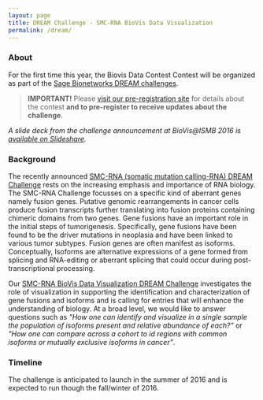 ```yaml
---
layout: page
title: DREAM Challenge - SMC-RNA BioVis Data Visualization 
permalink: /dream/
---
```


### About
For the first time this year, the Biovis Data Contest Contest will be organized as part of the [Sage Bionetworks DREAM challenges](http://dreamchallenges.org/).

> __IMPORTANT!__ Please [visit our pre-registration site](https://www.synapse.org/#!Synapse:syn6828822/wiki/402099) for details about the contest __and to pre-register to receive updates about the challenge__.

_A slide deck from the challenge announcement at BioVis@ISMB 2016 is [available on Slideshare](http://www.slideshare.net/ngehlenborg/smcrna-biovis-data-visualization-dream-challenge-preview)._

### Background

The recently announced [SMC-RNA (somatic mutation calling-RNA) DREAM Challenge](https://www.synapse.org/#!Synapse:syn2813589/wiki/) rests on the increasing emphasis and importance of RNA biology. The SMC-RNA Challenge focusses on a specific kind of aberrant genes namely fusion genes. Putative genomic rearrangements in cancer cells produce fusion transcripts further translating into fusion proteins containing chimeric domains from two genes. Gene fusions have an important role in the initial steps of tumorigenesis. Specifically, gene fusions have been found to be the driver mutations in neoplasia and have been linked to various tumor subtypes. Fusion genes are often manifest as isoforms. Conceptually, Isoforms are alternative expressions of a gene formed from splicing and RNA-editing or aberrant splicing that could occur during post-transcriptional processing.

Our [SMC-RNA BioVis Data Visualization DREAM Challenge](https://www.synapse.org/#!Synapse:syn6828822/wiki/402099) investigates the role of visualization in supporting the identification and characterization of gene fusions and isoforms and is calling for entries that will enhance the understanding of biology. At a broad level, we would like to answer questions such as *"How one can identify and visualize in a single sample the population of isoforms present and relative abundance of each?"* or *"How one can compare across a cohort to id regions with common isoforms or mutually exclusive isoforms in cancer"*.

### Timeline

The challenge is anticipated to launch in the summer of 2016 and is expected to run though the fall/winter of 2016.
